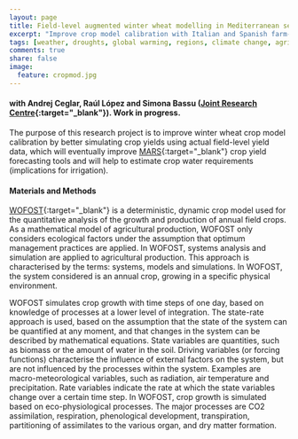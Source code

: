 ```yaml
---
layout: page
title: Field-level augmented winter wheat modelling in Mediterranean semi-arid regions - An application to the Po river basin and Castilla y León
excerpt: "Improve crop model calibration with Italian and Spanish farm-level data"
tags: [weather, droughts, global warming, regions, climate change, agriculture, crop, yields, adaptation, remote sensing, satellite]
comments: true
share: false
image:
  feature: cropmod.jpg
---
```


#### with Andrej Ceglar, Raúl López and Simona Bassu ([Joint Research Centre](https://ec.europa.eu/jrc/en/mars){:target="_blank"}). Work in progress.

The purpose of this research project is to improve winter wheat crop model calibration by better simulating crop yields using actual field-level yield data, which will eventually improve [MARS](https://ec.europa.eu/jrc/en/research-topic/crop-yield-forecasting){:target="_blank"} crop yield forecasting tools and will help to estimate crop water requirements (implications for irrigation).

#### Materials and Methods

[WOFOST](http://bioma.jrc.ec.europa.eu/documentation/Wofost%20Modelling%20Solution%20Documentation.pdf){:target="_blank"} is a deterministic, dynamic crop model used for the quantitative analysis of the growth and production of annual field crops. As a mathematical model of agricultural production, WOFOST only considers ecological factors under the assumption that optimum management practices are applied. In WOFOST, systems analysis and simulation are applied to agricultural production. This approach is characterised by the terms: systems, models and simulations. In WOFOST, the system considered is an annual crop, growing in a specific physical environment.

WOFOST simulates crop growth with time steps of one day, based on knowledge of processes at a lower level of integration. The state-rate approach is used, based on the assumption that the state of the system can be quantified at any moment, and that changes in the system can be described by mathematical equations. State variables are quantities, such as biomass or the amount of water in the soil. Driving variables (or forcing functions) characterise the influence of external factors on the system, but are not influenced by the processes within the system. Examples are macro-meteorological variables, such as radiation, air temperature and precipitation. Rate variables indicate the rate at which the state variables change over a certain time step.
In WOFOST, crop growth is simulated based on eco-physiological processes. The major processes are CO2 assimilation, respiration, phenological development, transpiration, partitioning of assimilates to the various organ, and dry matter formation.
